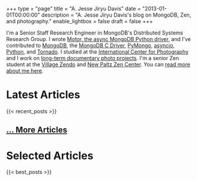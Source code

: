 +++
type = "page"
title = "A. Jesse Jiryu Davis"
date = "2013-01-01T00:00:00"
description = "A. Jesse Jiryu Davis's blog on MongoDB, Zen, and photography."
enable_lightbox = false
draft = false
+++

I'm a Senior Staff Research Engineer in MongoDB's Distributed Systems Research Group. I wrote [Motor, the async MongoDB Python driver](http://motor.readthedocs.org/), and I've contributed to [MongoDB](https://github.com/mongodb/mongo), the [MongoDB C Driver](http://mongoc.org/), [PyMongo](https://pymongo.readthedocs.io/en/stable/), [asyncio](https://docs.python.org/3/library/asyncio.html), [Python](http://python.org), and [Tornado](http://www.tornadoweb.org/). I studied at the [International Center for Photography](https://www.icp.org/school) and I work on [long-term documentary photo projects](https://portfolio.emptysqua.re/). I'm a senior Zen student at the [Village Zendo](http://villagezendo.org/) and [New Paltz Zen Center](https://www.npzc.org/). You can [read more about me here](/about/).

# Latest Articles

{{< recent_posts >}}

## [... More Articles](/all-posts/)

# Selected Articles

{{< best_posts >}}
